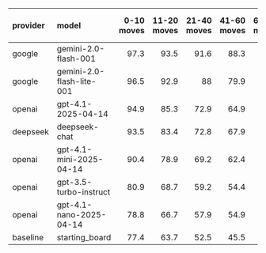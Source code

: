 | provider   | model                     |   0-10 moves |   11-20 moves |   21-40 moves |   41-60 moves |   61-80 moves |   81-100 moves |
|:-----------|:--------------------------|-------------:|--------------:|--------------:|--------------:|--------------:|---------------:|
| google     | gemini-2.0-flash-001      |         97.3 |          93.5 |          91.6 |          88.3 |          84   |           75.5 |
| google     | gemini-2.0-flash-lite-001 |         96.5 |          92.9 |          88   |          79.9 |          73.1 |           76.6 |
| openai     | gpt-4.1-2025-04-14        |         94.9 |          85.3 |          72.9 |          64.9 |          62.3 |           55.5 |
| deepseek   | deepseek-chat             |         93.5 |          83.4 |          72.8 |          67.9 |          65.5 |           65.3 |
| openai     | gpt-4.1-mini-2025-04-14   |         90.4 |          78.9 |          69.2 |          62.4 |          59.1 |           55.7 |
| openai     | gpt-3.5-turbo-instruct    |         80.9 |          68.7 |          59.2 |          54.4 |          50.2 |           47.4 |
| openai     | gpt-4.1-nano-2025-04-14   |         78.8 |          66.7 |          57.9 |          54.9 |          50.6 |           44.8 |
| baseline   | starting_board            |         77.4 |          63.7 |          52.5 |          45.5 |          41.8 |           39   |